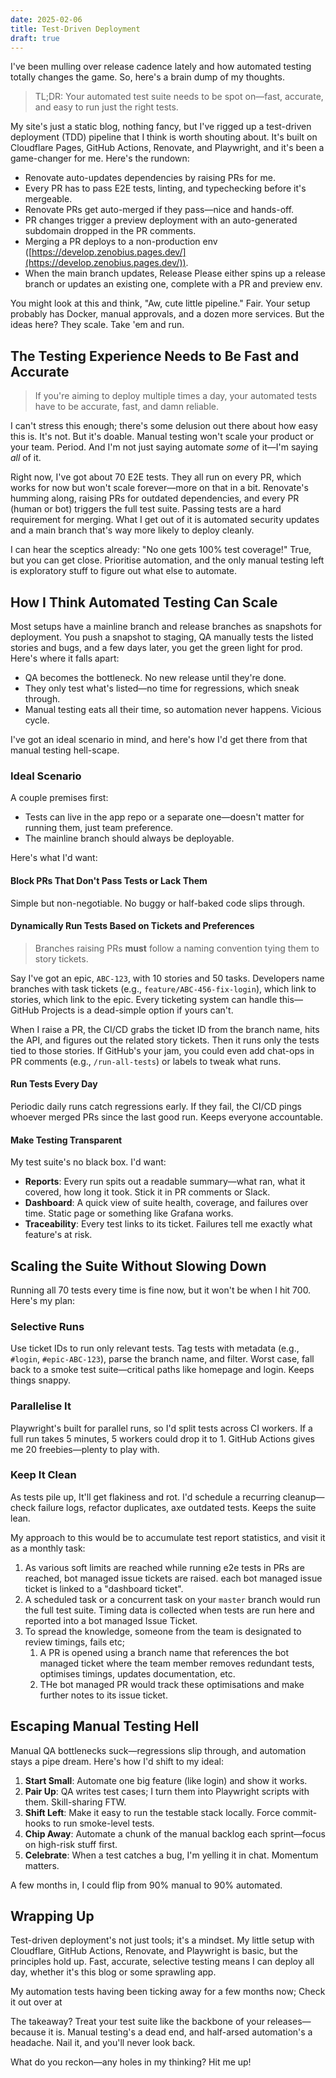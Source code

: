 ```yaml
---
date: 2025-02-06
title: Test-Driven Deployment
draft: true
---
```


I've been mulling over release cadence lately and how automated testing totally changes the game. So, here's a brain dump of my thoughts.

> TL;DR: Your automated test suite needs to be spot on—fast, accurate, and easy to run just the right tests.

My site's just a static blog, nothing fancy, but I've rigged up a test-driven deployment (TDD) pipeline that I think is worth shouting about. It's built on Cloudflare Pages, GitHub Actions, Renovate, and Playwright, and it's been a game-changer for me. Here's the rundown:

- Renovate auto-updates dependencies by raising PRs for me.
- Every PR has to pass E2E tests, linting, and typechecking before it's mergeable.
- Renovate PRs get auto-merged if they pass—nice and hands-off.
- PR changes trigger a preview deployment with an auto-generated subdomain dropped in the PR comments.
- Merging a PR deploys to a non-production env ([https://develop.zenobius.pages.dev/](https://develop.zenobius.pages.dev/)).
- When the main branch updates, Release Please either spins up a release branch or updates an existing one, complete with a PR and preview env.

You might look at this and think, "Aw, cute little pipeline." Fair. Your setup probably has Docker, manual approvals, and a dozen more services. But the ideas here? They scale. Take 'em and run.

## The Testing Experience Needs to Be Fast and Accurate

> If you're aiming to deploy multiple times a day, your automated tests have to be accurate, fast, and damn reliable.

I can't stress this enough; there's some delusion out there about how easy this is. It's not. But it's doable. Manual testing won't scale your product or your team. Period. And I'm not just saying automate _some_ of it—I'm saying _all_ of it.

Right now, I've got about 70 E2E tests. They all run on every PR, which works for now but won't scale forever—more on that in a bit. Renovate's humming along, raising PRs for outdated dependencies, and every PR (human or bot) triggers the full test suite. Passing tests are a hard requirement for merging. What I get out of it is automated security updates and a main branch that's way more likely to deploy cleanly.

I can hear the sceptics already: "No one gets 100% test coverage!" True, but you can get close. Prioritise automation, and the only manual testing left is exploratory stuff to figure out what else to automate.

## How I Think Automated Testing Can Scale

Most setups have a mainline branch and release branches as snapshots for deployment. You push a snapshot to staging, QA manually tests the listed stories and bugs, and a few days later, you get the green light for prod. Here's where it falls apart:

- QA becomes the bottleneck. No new release until they're done.
- They only test what's listed—no time for regressions, which sneak through.
- Manual testing eats all their time, so automation never happens. Vicious cycle.

I've got an ideal scenario in mind, and here's how I'd get there from that manual testing hell-scape.

### Ideal Scenario

A couple premises first:

- Tests can live in the app repo or a separate one—doesn't matter for running them, just team preference.
- The mainline branch should always be deployable.

Here's what I'd want:

#### Block PRs That Don't Pass Tests or Lack Them

Simple but non-negotiable. No buggy or half-baked code slips through.

#### Dynamically Run Tests Based on Tickets and Preferences

> Branches raising PRs **must** follow a naming convention tying them to story tickets.

Say I've got an epic, `ABC-123`, with 10 stories and 50 tasks. Developers name branches with task tickets (e.g., `feature/ABC-456-fix-login`), which link to stories, which link to the epic. Every ticketing system can handle this—GitHub Projects is a dead-simple option if yours can't.

When I raise a PR, the CI/CD grabs the ticket ID from the branch name, hits the API, and figures out the related story tickets. Then it runs only the tests tied to those stories. If GitHub's your jam, you could even add chat-ops in PR comments (e.g., `/run-all-tests`) or labels to tweak what runs.

#### Run Tests Every Day

Periodic daily runs catch regressions early. If they fail, the CI/CD pings whoever merged PRs since the last good run. Keeps everyone accountable.

#### Make Testing Transparent

My test suite's no black box. I'd want:

- **Reports**: Every run spits out a readable summary—what ran, what it covered, how long it took. Stick it in PR comments or Slack.
- **Dashboard**: A quick view of suite health, coverage, and failures over time. Static page or something like Grafana works.
- **Traceability**: Every test links to its ticket. Failures tell me exactly what feature's at risk.

## Scaling the Suite Without Slowing Down

Running all 70 tests every time is fine now, but it won't be when I hit 700. Here's my plan:

### Selective Runs

Use ticket IDs to run only relevant tests. Tag tests with metadata (e.g., `#login`, `#epic-ABC-123`), parse the branch name, and filter. Worst case, fall back to a smoke test suite—critical paths like homepage and login. Keeps things snappy.

### Parallelise It

Playwright's built for parallel runs, so I'd split tests across CI workers. If a full run takes 5 minutes, 5 workers could drop it to 1. GitHub Actions gives me 20 freebies—plenty to play with.

### Keep It Clean

As tests pile up, It'll get flakiness and rot. I'd schedule a recurring cleanup—check failure logs, refactor duplicates, axe outdated tests. Keeps the suite lean.

My approach to this would be to accumulate test report statistics, and visit it as a monthly task:

1. As various soft limits are reached while running e2e tests in PRs are reached, bot managed issue tickets are raised. each bot managed issue ticket is linked to a "dashboard ticket".
2. A scheduled task or a concurrent task on your `master` branch would run the full test suite. Timing data is collected when tests are run here and reported into a bot managed Issue Ticket.
3. To spread the knowledge, someone from the team is designated to review timings, fails etc;
   1. A PR is opened using a branch name that references the bot managed ticket where the team member removes redundant tests, optimises timings, updates documentation, etc.
   2. THe bot managed PR would track these optimisations and make further notes to its issue ticket.

## Escaping Manual Testing Hell

Manual QA bottlenecks suck—regressions slip through, and automation stays a pipe dream. Here's how I'd shift to my ideal:

1. **Start Small**: Automate one big feature (like login) and show it works.
2. **Pair Up**: QA writes test cases; I turn them into Playwright scripts with them. Skill-sharing FTW.
3. **Shift Left**: Make it easy to run the testable stack locally. Force commit-hooks to run smoke-level tests.
4. **Chip Away**: Automate a chunk of the manual backlog each sprint—focus on high-risk stuff first.
5. **Celebrate**: When a test catches a bug, I'm yelling it in chat. Momentum matters.

A few months in, I could flip from 90% manual to 90% automated.

## Wrapping Up

Test-driven deployment's not just tools; it's a mindset. My little setup with Cloudflare, GitHub Actions, Renovate, and Playwright is basic, but the principles hold up. Fast, accurate, selective testing means I can deploy all day, whether it's this blog or some sprawling app.

My automation tests having been ticking away for a few months now; Check it out over at

The takeaway? Treat your test suite like the backbone of your releases—because it is. Manual testing's a dead end, and half-arsed automation's a headache. Nail it, and you'll never look back.

What do you reckon—any holes in my thinking? Hit me up!
